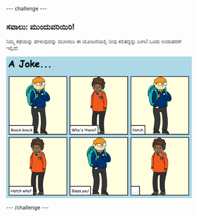 --- challenge ---

## ಸವಾಲು: ಮುಂದುವರಿಯಿರಿ!

ನಿಮ್ಮ ಕಥೆಯನ್ನು ಹೇಳುವುದನ್ನು ಮುಗಿಸಲು ಈ ಯೋಜನೆಯಲ್ಲಿ ನೀವು ಕಲಿತದ್ದನ್ನು ಬಳಸಿ! ಒಂದು ಉದಾಹರಣೆ ಇಲ್ಲಿದೆ:

![ಸ್ಕ್ರೀನ್‍ಶಾಟ್](images/story-final.png)

--- /challenge ---
